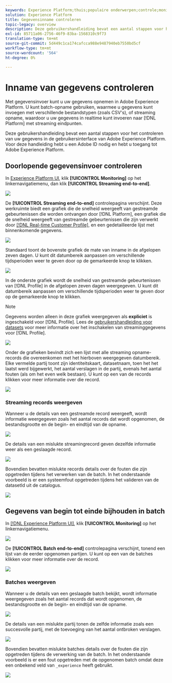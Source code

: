 ```yaml
---
keywords: Experience Platform;thuis;populaire onderwerpen;controle;monitor;gegevensstromen;monitoringestie;gegevensopname;gegevensopname;meningsverslagen;meningspartijen;
solution: Experience Platform
title: Gegevensinname controleren
topic-legacy: overview
description: Deze gebruikershandleiding bevat een aantal stappen voor het controleren van uw gegevens in de gebruikersinterface van Adobe Experience Platform. Voor deze handleiding hebt u een Adobe ID nodig en hebt u toegang tot Adobe Experience Platform.
exl-id: 85711a06-2756-46f9-83ba-1568310c9f73
translation-type: tm+mt
source-git-commit: 5d449c1ca174cafcca988e9487940eb7550bd5cf
workflow-type: tm+mt
source-wordcount: '564'
ht-degree: 0%

---
```


# Inname van gegevens controleren

Met gegevensinvoer kunt u uw gegevens opnemen in Adobe Experience Platform. U kunt batch-opname gebruiken, waarmee u gegevens kunt invoegen met verschillende bestandstypen (zoals CSV&#39;s), of streaming opname, waardoor u uw gegevens in realtime kunt invoeren naar [!DNL Platform] met streaming eindpunten.

Deze gebruikershandleiding bevat een aantal stappen voor het controleren van uw gegevens in de gebruikersinterface van Adobe Experience Platform. Voor deze handleiding hebt u een Adobe ID nodig en hebt u toegang tot Adobe Experience Platform.

## Doorlopende gegevensinvoer controleren

In [Experience Platform UI](https://platform.adobe.com), klik **[!UICONTROL Monitoring]** op het linkernavigatiemenu, dan klik **[!UICONTROL Streaming end-to-end]**.

![](../images/quality/monitor-data-flows/click-streaming-end-to-end.png)

De **[!UICONTROL Streaming end-to-end]** controlepagina verschijnt. Deze werkruimte biedt een grafiek die de snelheid weergeeft van gestreamde gebeurtenissen die worden ontvangen door [!DNL Platform], een grafiek die de snelheid weergeeft van gestreamde gebeurtenissen die zijn verwerkt door [[!DNL Real-time Customer Profile]](../../profile/home.md), en een gedetailleerde lijst met binnenkomende gegevens.

![](../images/quality/monitor-data-flows/list-streams.png)

Standaard toont de bovenste grafiek de mate van inname in de afgelopen zeven dagen. U kunt dit datumbereik aanpassen om verschillende tijdsperioden weer te geven door op de gemarkeerde knop te klikken.

![](../images/quality/monitor-data-flows/list-streams-focus-on-top-graph.png)

In de onderste grafiek wordt de snelheid van gestreamde gebeurtenissen van [!DNL Profile] in de afgelopen zeven dagen weergegeven. U kunt dit datumbereik aanpassen om verschillende tijdsperioden weer te geven door op de gemarkeerde knop te klikken.

>[!NOTE]
>
>Gegevens worden alleen in deze grafiek weergegeven als **expliciet** is ingeschakeld voor [!DNL Profile]. Lees de [gebruikershandleiding voor datasets](../../catalog/datasets/user-guide.md#enable-a-dataset-for-real-time-customer-profile) voor meer informatie over het inschakelen van streaminggegevens voor [!DNL Profile].

![](../images/quality/monitor-data-flows/list-streams-focus-on-bottom-graph.png)

Onder de grafieken bevindt zich een lijst met alle streaming opname-records die overeenkomen met het hierboven weergegeven datumbereik. Elke vermelde partij toont zijn identiteitskaart, datasetnaam, toen het het laatst werd bijgewerkt, het aantal verslagen in de partij, evenals het aantal fouten (als om het even welk bestaan). U kunt op een van de records klikken voor meer informatie over die record.

![](../images/quality/monitor-data-flows/list-streams-focus-on-streams.png)

### Streaming records weergeven

Wanneer u de details van een gestreamde record weergeeft, wordt informatie weergegeven zoals het aantal records dat wordt opgenomen, de bestandsgrootte en de begin- en eindtijd van de opname.

![](../images/quality/monitor-data-flows/successful-streaming-record.png)

De details van een mislukte streamingrecord geven dezelfde informatie weer als een geslaagde record.

![](../images/quality/monitor-data-flows/failed-batch.png)

Bovendien bevatten mislukte records details over de fouten die zijn opgetreden tijdens het verwerken van de batch. In het onderstaande voorbeeld is er een systeemfout opgetreden tijdens het valideren van de datasetId uit de catalogus.

![](../images/quality/monitor-data-flows/failed-batch-details.png)

## Gegevens van begin tot einde bijhouden in batch

In [[!DNL Experience Platform UI]](https://platform.adobe.com), klik **[!UICONTROL Monitoring]** op het linkernavigatiemenu.

![](../images/quality/monitor-data-flows/click-monitoring.png)

De **[!UICONTROL Batch end-to-end]** controlepagina verschijnt, tonend een lijst van de eerder opgenomen partijen. U kunt op een van de batches klikken voor meer informatie over de record.

![](../images/quality/monitor-data-flows/list-batches.png)

### Batches weergeven

Wanneer u de details van een geslaagde batch bekijkt, wordt informatie weergegeven zoals het aantal records dat wordt opgenomen, de bestandsgrootte en de begin- en eindtijd van de opname.

![](../images/quality/monitor-data-flows/successful-batch.png)

De details van een mislukte partij tonen de zelfde informatie zoals een succesvolle partij, met de toevoeging van het aantal ontbroken verslagen.

![](../images/quality/monitor-data-flows/failed-streaming-record.png)

Bovendien bevatten mislukte batches details over de fouten die zijn opgetreden tijdens de verwerking van de batch. In het onderstaande voorbeeld is er een fout opgetreden met de opgenomen batch omdat deze een onbekend veld van `_experience` heeft gebruikt.

![](../images/quality/monitor-data-flows/failed-streaming-record-details.png)
